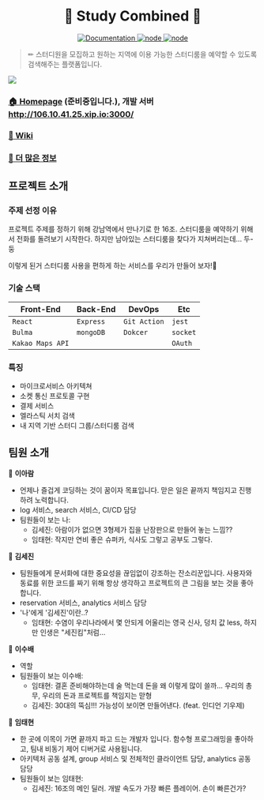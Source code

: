 <h1 align="center">📝 Study Combined 📝</h1>
<p align="center">
  <a href="https://github.com/connect-foundation/2019-16/wiki" target="_blank">
    <img alt="Documentation" src="https://img.shields.io/badge/documentation-yes-brightgreen.svg" />
  </a>
  <a href="https://github.com/connect-foundation/2019-16/wiki" target="_blank">
    <img alt="node" src="https://img.shields.io/node/v/3" />
  </a>
  <a href="https://github.com/connect-foundation/2019-16/wiki" target="_blank">
    <img alt="node" src="https://github.com/connect-foundation/2019-16/workflows/PR Test [Service]/badge.svg" />
  </a>
</p>

> ✏ 스터디원을 모집하고 원하는 지역에 이용 가능한 스터디룸을 예약할 수 있도록 검색해주는 플랫폼입니다.

![](https://s3.us-west-2.amazonaws.com/secure.notion-static.com/92eecc76-1b3c-442a-aac8-b771f628c8cf/Untitled.png?X-Amz-Algorithm=AWS4-HMAC-SHA256&X-Amz-Credential=ASIAT73L2G45HQ6JVE4O%2F20191122%2Fus-west-2%2Fs3%2Faws4_request&X-Amz-Date=20191122T051828Z&X-Amz-Expires=86400&X-Amz-Security-Token=IQoJb3JpZ2luX2VjENX%2F%2F%2F%2F%2F%2F%2F%2F%2F%2FwEaCXVzLXdlc3QtMiJIMEYCIQDouLjdHYnnv%2BrX8yb%2BPCY5jo5odeBxv%2FlU1bnzZPK2EwIhANyz4km0SM%2BxBnd%2BFTuFe5booUZJ%2FeDredSjFRXPVeTuKtoCCP7%2F%2F%2F%2F%2F%2F%2F%2F%2F%2FwEQABoMMjc0NTY3MTQ5MzcwIgyEhEv5%2FBChBFpfjmAqrgIJllFjtc%2FkanEg4PXVSKb8lCrml%2F5mGQALm3Za3zxnqbtwhbgZlHSir4Fqqo8bMfnrBJWyx%2FyUd%2B7036yxEPFuLWR5TM8iXcNWrY22wAObWgy2S9eAtpZ1HFNeneHSpRuDxGulBT3k4l%2BWOtLkkVN8Zwetq6zhCknY0evsqqpeofDOPInutV7Pc5VEtotMZeDj%2BVhRuyliRKX1SwQWGNn5yp0rCNbhZ4jqb1Gc3CP82SDCSWxPznucbfXhmLrc2FcvWGd4Von7p2i46pDnl4PD9q8nbBe1zqjP2fEZxuRZPJLeVe4qMzwXzhHyapAbR2Ov%2BbsB7sQiKWYUg1dLrTccr1gQCBA%2FzVgDnIFLCmCyTk8dXepy0FWPb9sEQns7UunOhfEpBn5rNrUKobkdWzDK0t3uBTrNAokksMtH01ZW1ftG4RXBGKQekj3Pf6%2BmalzrgD4OLlsDPWbDpnToXmOOs72WMPhYKVhv7n6h%2FZEkBYdkWe70XWE6EJr6wxVeaFDNkFIWbJBFkoDSU1YpOi9jA0HYjZUINpVoBeKsopapMVPuhuRom6pMwELOMCaVwWhzyA1CVuSfmkzAL1v9nOd3CQ8eFVmgTYaPE%2FrfOe7lqHy9zS28suYNoOpHpJZGOo9ItQQSUnLwityr4LzOzTWxcOFtgTTCIu0Oyx13oKeNmji0nX%2F3JiTUO8IMVMVOe5QbRs302BWSQQgSbqNg%2BsDleG8iuJTGLwEGdeMQFim61AP3TeAB1E%2F6GtkOjrm%2BhCMIrqwc4Fo2z1veJtWBmiFtXccwgJj4SaTnpRvbrHsLoBowJRiah5UJ%2FqFBQjV4J9mfSRcc1Ac4KygG%2FgrXcSoJ9N60jA%3D%3D&X-Amz-Signature=0626b64f20a8d9345423c00a862e46d5a0a6561f71f932534e5cc4c590d99d26&X-Amz-SignedHeaders=host&response-content-disposition=filename%20%3D%22Untitled.png%22)

### [🏠 Homepage](http://soob.pe.kr/) (준비중입니다.), 개발 서버 http://106.10.41.25.xip.io:3000/

### [📖 Wiki](https://github.com/connect-foundation/2019-16/wiki)

### [💾 더 많은 정보](https://www.notion.so/9f5925bc47884bf7ad0bb258a2566c9e)

## 프로젝트 소개

### 주제 선정 이유

프로젝트 주제를 정하기 위해 강남역에서 만나기로 한 16조. 스터디룸을 예약하기 위해서 전화를 돌려보기 시작한다. 하지만 남아있는 스터디룸을 찾다가 지쳐버리는데... 두-둥

이렇게 된거 스터디룸 사용을 편하게 하는 서비스를 우리가 만들어 보자!👊

### 기술 스택

| Front-End        | Back-End  | DevOps       | Etc      |
| ---------------- | --------- | ------------ | -------- |
| `React`          | `Express` | `Git Action` | `jest`   |
| `Bulma`          | `mongoDB` | `Dokcer`     | `socket` |
| `Kakao Maps API` |           |              | `OAuth`  |

### 특징

- 마이크로서비스 아키텍쳐
- 소켓 통신 프로토콜 구현
- 결제 서비스
- 엘라스틱 서치 검색
- 내 지역 기반 스터디 그룹/스터디룸 검색

## 팀원 소개

👤 **이아람**

- 언제나 즐겁게 코딩하는 것이 꿈이자 목표입니다. 맏은 일은 끝까지 책임지고 진행하려 노력합니다.
- log 서비스, search 서비스, CI/CD 담당
- 팀원들이 보는 나:
  - 김세진: 아람이가 없으면 3형제가 집을 난장판으로 만들어 놓는 느낌??
  - 임태현: 작지만 연비 좋은 슈퍼카, 식사도 그렇고 공부도 그렇다.

👤 **김세진**

- 팀원들에게 문서화에 대한 중요성을 끊임없이 강조하는 잔소리꾼입니다. 사용자와 동료를 위한 코드를 짜기 위해 항상 생각하고 프로젝트의 큰 그림을 보는 것을 좋아합니다.
- reservation 서비스, analytics 서비스 담당
- '나'에게 '김세진'이란..?
  - 임태현: 수염이 우리나라에서 몇 안되게 어울리는 영국 신사, 덩치 값 less, 하지만 인생은 "세진킴"처럼...

👤 **이수배**

- 역할
- 팀원들이 보는 이수배: 
  - 임태현: 결혼 준비해야하는데 술 먹는데 돈을 왜 이렇게 많이 쓸까... 우리의 총무, 우리의 돈과 프로젝트를 책임지는 맏형
  - 김세진: 30대의 뚝심!!! 가능성이 보이면 만들어낸다. (feat. 인디언 기우제)

👤 **임태현**

- 한 곳에 이목이 가면 끝까지 파고 드는 개발자 입니다. 함수형 프로그래밍을 좋아하고, 팀내 비동기 제어 디버거로 사용됩니다.
- 아키텍처 공동 설계, group 서비스 및 전체적인 클라이언트 담당, analytics 공동 담당
- 팀원들이 보는 임태현: 
  - 김세진: 16조의 메인 딜러. 개발 속도가 가장 빠른 플레이어. 손이 빠른건가?
